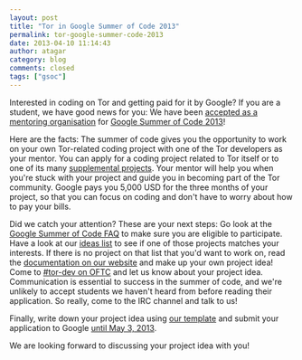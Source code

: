 ```yaml
---
layout: post
title: "Tor in Google Summer of Code 2013"
permalink: tor-google-summer-code-2013
date: 2013-04-10 11:14:43
author: atagar
category: blog
comments: closed
tags: ["gsoc"]
---
```


Interested in coding on Tor and getting paid for it by Google? If you are a student, we have good news for you: We have been [accepted as a mentoring organisation](https://www.google-melange.com/gsoc/org/google/gsoc2013/tor) for [Google Summer of Code 2013](https://www.google-melange.com/gsoc/homepage/google/gsoc2013)!

Here are the facts: The summer of code gives you the opportunity to work on your own Tor-related coding project with one of the Tor developers as your mentor. You can apply for a coding project related to Tor itself or to one of its many [supplemental projects](https://www.torproject.org/getinvolved/volunteer.html.en#Projects). Your mentor will help you when you're stuck with your project and guide you in becoming part of the Tor community. Google pays you 5,000 USD for the three months of your project, so that you can focus on coding and don't have to worry about how to pay your bills.

Did we catch your attention? These are your next steps: Go look at the [Google Summer of Code FAQ](https://www.google-melange.com/gsoc/document/show/gsoc_program/google/gsoc2013/help_page) to make sure you are eligible to participate. Have a look at our [ideas list](https://www.torproject.org/about/gsoc.html.en#Ideas) to see if one of those projects matches your interests. If there is no project on that list that you'd want to work on, read the [documentation on our website](https://www.torproject.org/docs/documentation.html.en#UpToSpeed) and make up your own project idea! Come to [\#tor-dev on OFTC](https://www.torproject.org/about/contact.html.en#irc) and let us know about your project idea. Communication is essential to success in the summer of code, and we're unlikely to accept students we haven't heard from before reading their application. So really, come to the IRC channel and talk to us!

Finally, write down your project idea using [our template](https://www.torproject.org/about/gsoc.html.en#Template) and submit your application to Google [until May 3, 2013](https://www.google-melange.com/gsoc/document/show/gsoc_program/google/gsoc2013/help_page#8._When_can_I_apply_for_Google_Summer_of).

We are looking forward to discussing your project idea with you!
